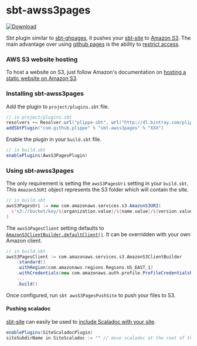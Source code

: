 # sbt-awss3pages

[ ![Download][download_img] ][download_link]

Sbt plugin similar to [sbt-ghpages][sbt-ghpages], it pushes your [sbt-site][sbt-site] to [Amazon S3][s3]. The main
advantage over using [github pages][github-page] is the ability to [restrict access][s3-access].


### AWS S3 website hosting

To host a website on S3, just follow Amazon's documentation on [hosting a static website on Amazon S3][s3-website].


### Installing sbt-awss3pages

Add the plugin to `project/plugins.sbt` file.

```sbt
// in project/plugins.sbt
resolvers += Resolver.url("plippe-sbt", url("http://dl.bintray.com/plippe/sbt"))(Resolver.ivyStylePatterns)
addSbtPlugin("com.github.plippe" % "sbt-awss3pages" % "XXX")
```

Enable the plugin in your `build.sbt` file.

```sbt
// in build.sbt
enablePlugins(AwsS3PagesPlugin)
```


### Using sbt-awss3pages

The only requirement is setting the `awsS3PagesUri` setting in your `build.sbt`. This `AmazonS3URI` object represents
the S3 folder which will contain the site.

```sbt
// in build.sbt
awsS3PagesUri := new com.amazonaws.services.s3.AmazonS3URI(
  s"s3://bucket/key/${organization.value}/${name.value}/${version.value}"
)
```

The `awsS3PagesClient` setting defaults to [`AmazonS3ClientBuilder.defaultClient()`][s3-client-default]. It can be
overridden with your own Amazon client.

```sbt
// in build.sbt
awsS3PagesClient := com.amazonaws.services.s3.AmazonS3ClientBuilder
    .standard()
    .withRegion(com.amazonaws.regions.Regions.US_EAST_1)
    .withCredentials(new com.amazonaws.auth.profile.ProfileCredentialsProvider("my-profile"))
    ...
    .build()
```

Once configured, run `sbt awsS3PagesPushSite` to push your files to S3.


#### Pushing scaladoc

[sbt-site][sbt-site] can easily be used to [include Scaladoc with your site][sbt-site-scaladoc].

```sbt
enablePlugins(SiteScaladocPlugin)
siteSubdirName in SiteScaladoc := "" // move scaladoc at the root of the site
```


[download_img]: https://api.bintray.com/packages/plippe/sbt/sbt-awss3pages/images/download.svg
[download_link]: https://bintray.com/plippe/sbt/sbt-awss3pages/_latestVersion

[sbt-site]: https://github.com/sbt/sbt-site
[sbt-site-scaladoc]: http://www.scala-sbt.org/sbt-site/api-documentation.html#scaladoc
[sbt-ghpages]: https://github.com/sbt/sbt-ghpages

[github-page]: https://pages.github.com/

[s3]: https://aws.amazon.com/s3/
[s3-website]: http://docs.aws.amazon.com/AmazonS3/latest/dev/WebsiteHosting.html
[s3-access]: http://docs.aws.amazon.com/AmazonS3/latest/dev/s3-access-control.html
[s3-client-default]: http://docs.aws.amazon.com/AWSJavaSDK/latest/javadoc/com/amazonaws/services/s3/AmazonS3ClientBuilder.html#defaultClient
